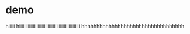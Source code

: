 # demo

hiiiii
hiiiiiiiiiiiiiiiiiiiiiiiiiiiiiiiiiiiiiiiiiiiiiiiii
hhhhhhhhhhhhhhhhhhhhhhhhhhhhhhhhhh
